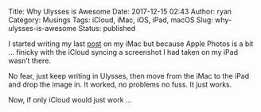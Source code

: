 Title: Why Ulysses is Awesome
Date: 2017-12-15 02:43
Author: ryan
Category: Musings
Tags: iCloud, iMac, iOS, iPad, macOS
Slug: why-ulysses-is-awesome
Status: published

I started writing my last [post](http://www.ryancheley.com/) on my iMac but because Apple Photos is a bit ... finicky with the iCloud syncing a screenshot I had taken on my iPad wasn’t there.

No fear, just keep writing in Ulysses, then move from the iMac to the iPad and drop the image in. It worked, no problems no fuss. It just works.

Now, if only iCloud would just work ...
